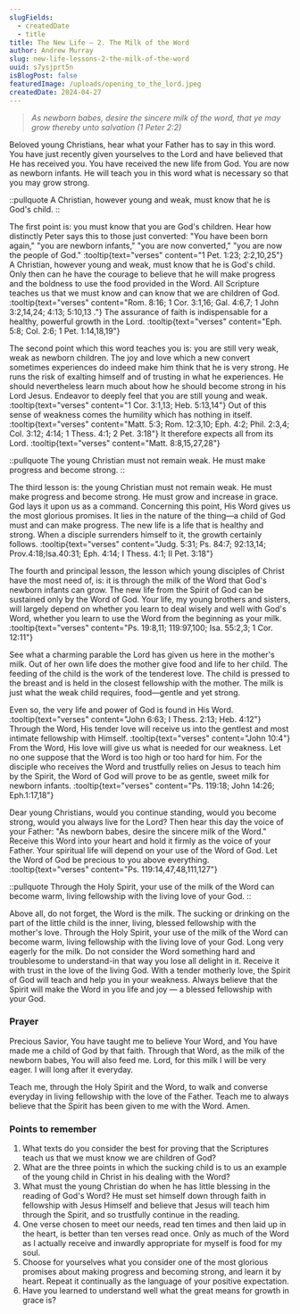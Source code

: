 ```yaml
---
slugFields:
  - createdDate
  - title
title: The New Life – 2. The Milk of the Word
author: Andrew Murray
slug: new-life-lessons-2-the-milk-of-the-word
uuid: s7ysjprt5n
isBlogPost: false
featuredImage: /uploads/opening_to_the_lord.jpeg
createdDate: 2024-04-27
---
```

> *As newborn babes, desire the sincere milk of the word, that ye may grow thereby unto salvation (1 Peter 2:2)*

Beloved young Christians, hear what your Father has to say in this word. You have just recently given yourselves to the Lord and have believed that He has received you. You have received the new life from God. You are now as newborn infants. He will teach you in this word what is necessary so that you may grow strong.

::pullquote
A Christian, however young and weak, must know that he is God's child.
::

The first point is: you must know that you are God's children. Hear how distinctly Peter says this to those just converted: "You have been born again," "you are newborn infants," "you are now converted," "you are now the people of God." :tooltip{text="verses" content="1 Pet. 1:23; 2:2,10,25"} A Christian, however young and weak, must know that he is God's child. Only then can he have the courage to believe that he will make progress and the boldness to use the food provided in the Word. All Scripture teaches us that we must know and can know that we are children of God. :tooltip{text="verses" content="Rom. 8:16; 1 Cor. 3:1,16; Gal. 4:6,7; 1 John 3:2,14,24; 4:13; 5:10,13 ."} The assurance of faith is indispensable for a healthy, powerful growth in the Lord. :tooltip{text="verses" content="Eph. 5:8; Col. 2:6; 1 Pet. 1:14,18,19"}

The second point which this word teaches you is: you are still very weak, weak as newborn children. The joy and love which a new convert sometimes experiences do indeed make him think that he is very strong. He runs the risk of exalting himself and of trusting in what he experiences. He should nevertheless learn much about how he should become strong in his Lord Jesus. Endeavor to deeply feel that you are still young and weak. :tooltip{text="verses" content="1 Cor. 3:1,13; Heb. 5:13,14"} Out of this sense of weakness comes the humility which has nothing in itself. :tooltip{text="verses" content="Matt. 5:3; Rom. 12:3,10; Eph. 4:2; Phil. 2:3,4; Col. 3:12; 4:14; 1 Thess. 4:1; 2 Pet. 3:18"} It therefore expects all from its Lord. :tooltip{text="verses" content="Matt. 8:8,15,27,28"}

::pullquote
The young Christian must not remain weak. He must make progress and become strong.
::

The third lesson is: the young Christian must not remain weak. He must make progress and become strong. He must grow and increase in grace. God lays it upon us as a command. Concerning this point, His Word gives us the most glorious promises. It lies in the nature of the thing—a child of God must and can make progress. The new life is a life that is healthy and strong. When a disciple surrenders himself to it, the growth certainly follows. :tooltip{text="verses" content="Judg. 5:31; Ps. 84:7; 92:13,14; Prov.4:18;Isa.40:31; Eph. 4:14; I Thess. 4:1; II Pet. 3:18"}

The fourth and principal lesson, the lesson which young disciples of Christ have the most need of, is: it is through the milk of the Word that God's newborn infants can grow. The new life from the Spirit of God can be sustained only by the Word of God. Your life, my young brothers and sisters, will largely depend on whether you learn to deal wisely and well with God's Word, whether you learn to use the Word from the beginning as your milk. :tooltip{text="verses" content="Ps. 19:8,11; 119:97,100; Isa. 55:2,3; 1 Cor. 12:11"}

See what a charming parable the Lord has given us here in the mother's milk. Out of her own life does the mother give food and life to her child. The feeding of the child is the work of the tenderest love. The child is pressed to the breast and is held in the closest fellowship with the mother. The milk is just what the weak child requires, food—gentle and yet strong.

Even so, the very life and power of God is found in His Word. :tooltip{text="verses" content="John 6:63; I Thess. 2:13; Heb. 4:12"} Through the Word, His tender love will receive us into the gentlest and most intimate fellowship with Himself. :tooltip{text="verses" content="John 10:4"} From the Word, His love will give us what is needed for our weakness. Let no one suppose that the Word is too high or too hard for him. For the disciple who receives the Word and trustfully relies on Jesus to teach him by the Spirit, the Word of God will prove to be as gentle, sweet milk for newborn infants. :tooltip{text="verses" content="Ps. 119:18; John 14:26; Eph.1:17,18"}

Dear young Christians, would you continue standing, would you become strong, would you always live for the Lord? Then hear this day the voice of your Father: "As newborn babes, desire the sincere milk of the Word." Receive this Word into your heart and hold it firmly as the voice of your Father. Your spiritual life will depend on your use of the Word of God. Let the Word of God be precious to you above everything. :tooltip{text="verses" content="Ps. 119:14,47,48,111,127"}

::pullquote
Through the Holy Spirit, your use of the milk of the Word can become warm, living fellowship with the living love of your God.
::

Above all, do not forget, the Word is the milk. The sucking or drinking on the part of the little child is the inner, living, blessed fellowship with the mother's love. Through the Holy Spirit, your use of the milk of the Word can become warm, living fellowship with the living love of your God. Long very eagerly for the milk. Do not consider the Word something hard and troublesome to understand-in that way you lose all delight in it. Receive it with trust in the love of the living God. With a tender motherly love, the Spirit of God will teach and help you in your weakness. Always believe that the Spirit will make the Word in you life and joy — a blessed fellowship with your God.

### Prayer

Precious Savior, You have taught me to believe Your Word, and You have made me a child of God by that faith. Through that Word, as the milk of the newborn babes, You will also feed me. Lord, for this milk I will be very eager. I will long after it everyday.

Teach me, through the Holy Spirit and the Word, to walk and converse everyday in living fellowship with the love of the Father. Teach me to always believe that the Spirit has been given to me with the Word. Amen.

### Points to remember

1. What texts do you consider the best for proving that the Scriptures teach us that we must know we are children of God?
2. What are the three points in which the sucking child is to us an example of the young child in Christ in his dealing with the Word?
3. What must the young Christian do when he has little blessing in the reading of God's Word? He must set himself down through faith in fellowship with Jesus Himself and believe that Jesus will teach him through the Spirit, and so trustfully continue in the reading.
4. One verse chosen to meet our needs, read ten times and then laid up in the heart, is better than ten verses read once. Only as much of the Word as I actually receive and inwardly appropriate for myself is food for my soul.
5. Choose for yourselves what you consider one of the most glorious promises about making progress and becoming strong, and learn it by heart. Repeat it continually as the language of your positive expectation.
6. Have you learned to understand well what the great means for growth in grace is?
